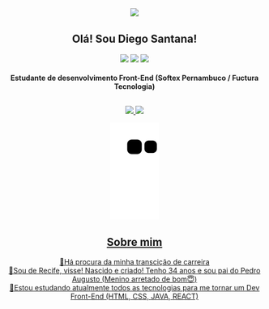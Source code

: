 <div id="header" align="center">
  <img src="https://media.giphy.com/media/M9gbBd9nbDrOTu1Mqx/giphy.gif" width="100"/>
  
  
  <div id="badges">
  
## Olá! Sou Diego Santana!
<div>
<a href="https://www.instagram.com/diiegosantana10/" target="_blank"><img src="https://img.shields.io/badge/-Instagram-%23E4405F?style=for-the-badge&logo=instagram&logoColor=white" target="_blank"></a>
<a href="www.linkedin.com/in/diegohig" target="_blank"><img src="https://img.shields.io/badge/-LinkedIn-%230077B5?style=for-the-badge&logo=linkedin&logoColor=white" target="_blank"></a>
<a href = "mailto:DiiegoSantanaa10@gmail.com"><img src="https://img.shields.io/badge/-Gmail-%23333?style=for-the-badge&logo=gmail&logoColor=white" target="_blank"></a>
</div>

<h4>
Estudante de desenvolvimento Front-End (Softex Pernambuco / Fuctura Tecnologia)
</h4>

## 

<div align="center">
  <a href="https://github.com/DiegoHigino">
  <img height="130em" src="https://github-readme-stats.vercel.app/api?username=DiegoHigino&show_icons=true&theme=dark&include_all_commits=true&count_private=true"/>
  <img height="130em" src="https://github-readme-stats.vercel.app/api/top-langs/?username=DiegoHigino&layout=compact&langs_count=7&theme=dark"/>
</div>

  ![snake gif](https://github.com/DiegoHigino/DiegoHigino/blob/output/github-contribution-grid-snake.svg)

<h2>
Sobre mim
</h2>

🙌Há procura da minha transcição de carreira<br>
🙂Sou de Recife, visse! Nascido e criado! Tenho 34 anos e sou pai do Pedro Augusto (Menino arretado de bom😇)<br>
📖Estou estudando atualmente todos as tecnologias para me tornar um Dev Front-End (HTML, CSS, JAVA, REACT)<br>




</div>
</div>
  
 
